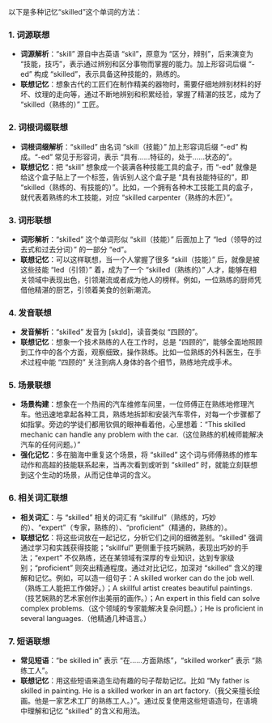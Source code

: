 以下是多种记忆“skilled”这个单词的方法：

### 1. 词源联想
 - **词源解析**：“skill” 源自中古英语 “skil”，原意为 “区分，辨别”，后来演变为 “技能，技巧”，表示通过辨别和区分事物而掌握的能力。加上形容词后缀 “-ed” 构成 “skilled”，表示具备这种技能的，熟练的。
 - **联想记忆**：想象古代的工匠们在制作精美的器物时，需要仔细地辨别材料的好坏、纹理的走向等，通过不断地辨别和积累经验，掌握了精湛的技艺，成为了 “skilled（熟练的）” 工匠。

### 2. 词根词缀联想
 - **词根词缀解析**：“skilled” 由名词 “skill（技能）” 加上形容词后缀 “-ed” 构成。“-ed” 常见于形容词，表示 “具有……特征的，处于……状态的”。
 - **联想记忆**：把 “skill” 想象成一个装满各种技能工具的盒子，而 “-ed” 就像是给这个盒子贴上了一个标签，告诉别人这个盒子是 “具有技能特征的”，即 “skilled（熟练的、有技能的）”。比如，一个拥有各种木工技能工具的盒子，就代表着熟练的木工技能，对应 “skilled carpenter（熟练的木匠）”。

### 3. 词形联想
 - **词形解析**：“skilled” 这个单词形似 “skill（技能）” 后面加上了 “led（领导的过去式和过去分词）” 的一部分 “ed”。
 - **联想记忆**：可以这样联想，当一个人掌握了很多 “skill（技能）” 后，就像是被这些技能 “led（引领）” 着，成为了一个 “skilled（熟练的）” 人才，能够在相关领域中表现出色，引领潮流或者成为他人的榜样。例如，一位熟练的厨师凭借他精湛的厨艺，引领着美食的创新潮流。

### 4. 发音联想
 - **发音解析**：“skilled” 发音为 [skɪld]，读音类似 “四顾的”。
 - **联想记忆**：想象一个技术熟练的人在工作时，总是 “四顾的”，能够全面地照顾到工作中的各个方面，观察细致，操作熟练。比如一位熟练的外科医生，在手术过程中能 “四顾的” 关注到病人身体的各个细节，熟练地完成手术。

### 5. 场景联想
 - **场景构建**：想象在一个热闹的汽车维修车间里，一位师傅正在熟练地修理汽车。他迅速地拿起各种工具，熟练地拆卸和安装汽车零件，对每一个步骤都了如指掌。旁边的学徒们都用钦佩的眼神看着他，心里想着：“This skilled mechanic can handle any problem with the car.（这位熟练的机械师能解决汽车的任何问题。）”
 - **强化记忆**：多在脑海中重复这个场景，将 “skilled” 这个词与师傅熟练的修车动作和高超的技能联系起来，当再次看到或听到 “skilled” 时，就能立刻联想到这个生动的场景，从而记住单词的含义。

### 6. 相关词汇联想
 - **相关词汇**：与 “skilled” 相关的词汇有 “skillful”（熟练的，巧妙的）、“expert”（专家，熟练的）、“proficient”（精通的，熟练的）。
 - **联想记忆**：将这些词放在一起记忆，分析它们之间的细微差别。“skilled” 强调通过学习和实践获得技能；“skillful” 更侧重于技巧娴熟，表现出巧妙的手法；“expert” 不仅熟练，还在某领域有深厚的专业知识，达到专家级别；“proficient” 则突出精通程度。通过对比记忆，加深对 “skilled” 含义的理解和记忆。例如，可以造一组句子：A skilled worker can do the job well.（熟练工人能把工作做好。）；A skillful artist creates beautiful paintings.（技艺娴熟的艺术家创作出美丽的画作。）；An expert in this field can solve complex problems.（这个领域的专家能解决复杂问题。）；He is proficient in several languages.（他精通几种语言。）

### 7. 短语联想
 - **常见短语**：“be skilled in” 表示 “在……方面熟练”，“skilled worker” 表示 “熟练工人”。
 - **联想记忆**：用这些短语来造生动有趣的句子帮助记忆。比如 “My father is skilled in painting. He is a skilled worker in an art factory.（我父亲擅长绘画。他是一家艺术工厂的熟练工人。）”。通过反复使用这些短语造句，在语境中理解和记忆 “skilled” 的含义和用法。 